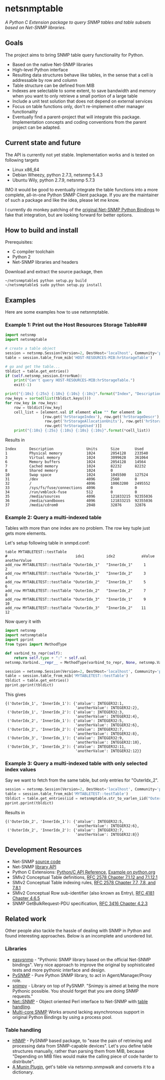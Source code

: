 # netsnmptable #
*A Python C Extension package to query SNMP tables and table subsets based on Net-SNMP libraries.*

## Goals ##
The project aims to bring SNMP table query functionality for Python.
- Based on the native Net-SNMP libraries
- High-level Python interface
- Resulting data structures behave like tables, in the sense that a cell is addressable by row and column
- Table structure can be defined from MIB
- Indexes are selectable to some extent, to save bandwidth and memory when you want to only retrieve a small portion of a large table
- Include a unit test solution that does not depend on external services
- Focus on table functions only, don't re-implement other manager functionality
- Eventually find a parent-project that will integrate this package. Implementation concepts and coding conventions from the parent project can be adapted.

## Current state and future ##
The API is currently not yet stable. Implementation works and is tested on following targets
- Linux x86_64
 - Debian Wheezy, python 2.7.3, netsnmp 5.4.3
 - Ubuntu Wily, python 2.7.9, netsnmp 5.7.3

IMO it would be good to eventually integrate the table functions into a more complete, all-in-one Python SNMP Client package.
If you are the maintainer of such a package and like the idea, please let me know.

I currently do monkey patching of the [original Net-SNMP Python Bindings](http://net-snmp.sourceforge.net/wiki/index.php/Python_Bindings) to fake that integration, but are looking forward for better options.

## How to build and install ##

Prerequisites:
- C compiler toolchain
- Python 2
- Net-SNMP libraries and headers

Download and extract the source package, then
```shell
~/netsnmptable$ python setup.py build
~/netsnmptable$ sudo python setup.py install
```

## Examples ##
Here are some examples how to use netsnmptable.

### Example 1: Print out the Host Resources Storage Table###
```python
import netsnmp
import netsnmptable

# create a table object
session = netsnmp.Session(Version=2, DestHost='localhost', Community='public')
table = session.table_from_mib('HOST-RESOURCES-MIB:hrStorageTable')

# go and get the table...
tbldict = table.get_entries()
if (self.netsnmp_session.ErrorNum):
    print("Can't query HOST-RESOURCES-MIB:hrStorageTable.")
    exit(-1)

print("{:10s} {:25s} {:10s} {:10s} {:10s}".format("Index", "Description", "Units", "Size", "Used"))
row_keys = sorted(list(tbldict.keys()))
for row_key in row_keys:
    row = tbldict[row_key]
    cell_list = [element.val if element else "" for element in
                 [row.get('hrStorageIndex'), row.get('hrStorageDescr'),
                  row.get('hrStorageAllocationUnits'), row.get('hrStorageSize'),
                  row.get('hrStorageUsed')]]
    print("{:10s} {:25s} {:10s} {:10s} {:10s}".format(*cell_list))
```

Results in
```
Index      Description               Units      Size       Used      
1          Physical memory           1024       2054128    233540    
3          Virtual memory            1024       3099628    361064    
6          Memory buffers            1024       2054128    14564     
7          Cached memory             1024       82232      82232     
8          Shared memory             1024       0                    
10         Swap space                1024       1045500    127524    
31         /dev                      4096       2560       0         
32         /                         4096       10063200   2495552   
33         /sys/fs/fuse/connections  4096       0          0         
34         /run/vmblock-fuse         512        0          0         
35         /media/sources            4096       121833215  92355036  
36         /media/sandboxes          4096       121833215  92355036  
37         /media/cdrom0             2048       32876      32876    
```

### Example 2: Query a multi-indexed table ###
Tables with more than one index are no problem. The row key tuple just gets more elements.

Let's setup following table in snmpd.conf:
```
table MYTABLETEST::testTable 
#                               idx1          idx2            aValue  anotherValue
add_row MYTABLETEST::testTable "OuterIdx_1"   "InnerIdx_1"     1       2
add_row MYTABLETEST::testTable "OuterIdx_1"   "InnerIdx_2"     3       4
add_row MYTABLETEST::testTable "OuterIdx_2"   "InnerIdx_1"     5       6
add_row MYTABLETEST::testTable "OuterIdx_2"   "InnerIdx_2"     7       8
add_row MYTABLETEST::testTable "OuterIdx_3"   "InnerIdx_1"     9      10
add_row MYTABLETEST::testTable "OuterIdx_3"   "InnerIdx_2"    11      12
```

Now query it with
```python
import netsnmp
import netsnmptable
import pprint
from types import MethodType

def varbind_to_repr(self):
    return self.type + ":" + self.val
netsnmp.Varbind.__repr__ = MethodType(varbind_to_repr, None, netsnmp.Varbind)

session = netsnmp.Session(Version=2, DestHost='localhost', Community='public')
table = session.table_from_mib('MYTABLETEST::testTable')
tbldict = table.get_entries()
pprint.pprint(tbldict)
```

This gives
```
{('OuterIdx_1', 'InnerIdx_1'): {'aValue': INTEGER32:1,
                                'anotherValue': INTEGER32:2},
 ('OuterIdx_1', 'InnerIdx_2'): {'aValue': INTEGER32:3,
                                'anotherValue': INTEGER32:4},
 ('OuterIdx_2', 'InnerIdx_1'): {'aValue': INTEGER32:5,
                                'anotherValue': INTEGER32:6},
 ('OuterIdx_2', 'InnerIdx_2'): {'aValue': INTEGER32:7,
                                'anotherValue': INTEGER32:8},
 ('OuterIdx_3', 'InnerIdx_1'): {'aValue': INTEGER32:9,
                                'anotherValue': INTEGER32:10},
 ('OuterIdx_3', 'InnerIdx_2'): {'aValue': INTEGER32:11,
                                'anotherValue': INTEGER32:12}}
```

### Example 3: Query a multi-indexed table with only selected index values ###
Say we want to fetch from the same table, but only entries for "OuterIdx_2".
```python
session = netsnmp.Session(Version=2, DestHost='localhost', Community='public')
table = session.table_from_mib('MYTABLETEST::testTable')
tbldict = table.get_entries(iid = netsnmptable.str_to_varlen_iid("OuterIdx_2"))
pprint.pprint(tbldict)
```

Results in
```
{('OuterIdx_2', 'InnerIdx_1'): {'aValue': INTEGER32:5,
                                'anotherValue': INTEGER32:6},
 ('OuterIdx_2', 'InnerIdx_2'): {'aValue': INTEGER32:7,
                                'anotherValue': INTEGER32:8}}
```

## Development Resources ##
- Net-SNMP [source code](http://sourceforge.net/p/net-snmp/code)
- Net-SNMP [library API](http://www.net-snmp.org/dev/agent/group__library.html)
- Python C Extensions: [Python/C API Reference](https://docs.python.org/2/c-api/), [Example on python.org](https://docs.python.org/2/extending/extending.html) 
- SMIv2 Conceptual Table definitions, [RFC 2578 Chapter 7.1.12 and 7.1.12.1](https://tools.ietf.org/html/rfc2578#section-7.1.12)
- SMIv2 Conceptual Table indexing rules, [RFC 2578 Chapter 7.7, 7.8, and 7.8.1](https://tools.ietf.org/html/rfc2578#section-7.7)
- SMIv2 Conceptual Row sub-identifier (also known as Entry), [RFC 4181 Chapter 4.6.5](https://tools.ietf.org/html/rfc4181#section-4.6.5)
- SNMP GetBulkRequest-PDU specification, [RFC 3416 Chapter 4.2.3](https://tools.ietf.org/html/rfc3416#section-4.2.3)

## Related work ##
Other people also tackle the hassle of dealing with SNMP in Python and found interesting approaches.
Below is an incomplete and unordered list.

### Libraries ###
- [easysnmp](https://github.com/fgimian/easysnmp) - "Pythonic SNMP library based on the official Net-SNMP bindings". Very nice approach to improve the original by sophisticated tests and more pythonic interface and design. 
- [PySNMP](http://pysnmp.sourceforge.net) - Pure Python SNMP library, to act in Agent/Manager/Proxy role.
- [snimpy](https://github.com/vincentbernat/snimpy) - Library on top of PySNMP. "Snimpy is aimed at being the more Pythonic possible. You should forget that you are doing SNMP requests."
- [Net::SNMP](http://search.cpan.org/~dtown/Net-SNMP-v6.0.1/) - Object oriented Perl interface to Net-SNMP with [table handling](http://search.cpan.org/~dtown/Net-SNMP-v6.0.1/lib/Net/SNMP.pm#get_table%28%29_-_retrieve_a_table_from_the_remote_agent).
- [Multi-core SNMP](https://code.google.com/p/multicore-snmp) Works around lacking asynchronous support in original Python Bindings by using a process pool.

### Table handling ###
- [HNMP](https://github.com/trehn/hnmp) - PySNMP based package, to "ease the pain of retrieving and processing data from SNMP-capable devices". Let's you define table structures manually, rather than parsing them from MIB, because "Depending on MIB files would make the calling piece of code harder to distribute". 
- [A Munin Plugin](https://raw.githubusercontent.com/munin-monitoring/contrib/master/plugins/snmp/snmp__airport), get's table via netsnmp.snmpwalk and converts it to a dictionary.
